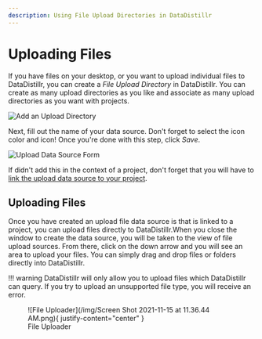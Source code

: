 ```yaml
---
description: Using File Upload Directories in DataDistillr
---
```


# Uploading Files

If you have files on your desktop, or you want to upload individual files to DataDistillr, you can create a _File Upload Directory_ in DataDistillr.  You can create as many upload directories as you like and associate as many upload directories as you want with projects.

![Add an Upload Directory](</img/Screen Shot 2021-11-15 at 10.38.58 AM.png>)

Next, fill out the name of your data source. Don't forget to select the icon color and icon! Once you're done with this step, click _Save_.

![Upload Data Source Form](</img/Screen Shot 2021-11-15 at 11.26.35 AM.png>)

If didn't add this in the context of a project, don't forget that you will have to [link the upload data source to your project](../linking-data-to-your-project.md).

## __Uploading Files__ 

Once you have created an upload file data source is that is linked to a project, you can upload files directly to DataDistillr.When you close the window to create the data source, you will be taken to the view of file upload sources. From there, click on the down arrow and you will see an area to upload your files. You can simply drag and drop files or folders directly into DataDistillr.

!!! warning
    DataDistillr will only allow you to upload files which DataDistillr can query. If you try to upload an unsupported file type, you will receive an error.


<figure markdown>
  ![File Uploader](/img/Screen Shot 2021-11-15 at 11.36.44 AM.png){ justify-content="center" }
  <figcaption>File Uploader</figcaption>
</figure>
